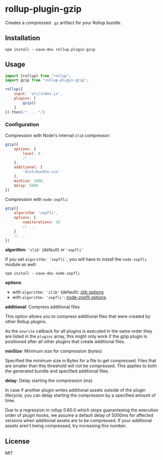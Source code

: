 # rollup-plugin-gzip

Creates a compressed `.gz` artifact for your Rollup bundle.


## Installation

```
npm install --save-dev rollup-plugin-gzip
```


## Usage

```js
import {rollup} from "rollup";
import gzip from "rollup-plugin-gzip";

rollup({
    input: 'src/index.js',
    plugins: [
        gzip()
    ]
}).then(/* ... */)
```

### Configuration

Compression with Node's internal `zlib` compressor:

```js
gzip({
    options: {
        level: 9
        // ...
    },
    additional: [
        'dist/bundle.css'
    ],
    minSize: 1000,
    delay: 5000
})
```

Compression with `node-zopfli`:

```js
gzip({
    algorithm: 'zopfli',
    options: {
        numiterations: 10
        // ...
    }
    // ...
})
```

**algorithm**: `'zlib'` (default) or `'zopfli'`

If you set `algorithm: 'zopfli'`, you will have to install the `node-zopfli` module as well:

```
npm install --save-dev node-zopfli
```

**options**: 

* with `algorithm: 'zlib'` (default): [zlib options](https://nodejs.org/api/zlib.html#zlib_class_options)
* with `algorithm: 'zopfli'`: [node-zopfli options](https://www.npmjs.com/package/node-zopfli#options)

**additional**: Compress additional files

This option allows you to compress additional files that were created by other Rollup plugins.

As the `onwrite` callback for all plugins is executed in the same order they are listed in the `plugins` array, this might only work if the gzip plugin is positioned after all other plugins that create additional files.

**minSize**: Minimum size for compression (bytes)

Specified the minimum size in Bytes for a file to get compressed. Files that are smaller than this threshold will not be compressed. This applies to both the generated bundle and specified additional files.

**delay**: Delay starting the compression (ms)

In case if another plugin writes additional assets outside of the plugin lifecycle, you can delay starting the compression by a specified amount of time.

Due to a regression in rollup 0.60.0 which stops guaranteeing the execution order of plugin hooks, we assume a default delay of 5000ms for affected versions when additional assets are to be compressed. If your additional assets aren't being compressed, try increasing this number.

## License

MIT
